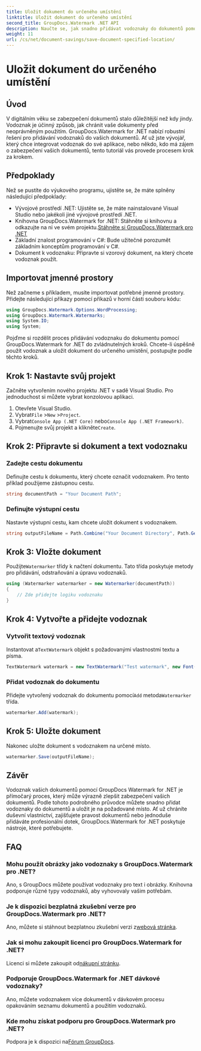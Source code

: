 ```yaml
---
title: Uložit dokument do určeného umístění
linktitle: Uložit dokument do určeného umístění
second_title: GroupDocs.Watermark .NET API
description: Naučte se, jak snadno přidávat vodoznaky do dokumentů pomocí GroupDocs.Watermark for .NET, pomocí tohoto podrobného průvodce. Zvyšte zabezpečení dokumentů.
weight: 11
url: /cs/net/document-savings/save-document-specified-location/
---
```


# Uložit dokument do určeného umístění

## Úvod
V digitálním věku se zabezpečení dokumentů stalo důležitější než kdy jindy. Vodoznak je účinný způsob, jak chránit vaše dokumenty před neoprávněným použitím. GroupDocs.Watermark for .NET nabízí robustní řešení pro přidávání vodoznaků do vašich dokumentů. Ať už jste vývojář, který chce integrovat vodoznak do své aplikace, nebo někdo, kdo má zájem o zabezpečení vašich dokumentů, tento tutoriál vás provede procesem krok za krokem.
## Předpoklady
Než se pustíte do výukového programu, ujistěte se, že máte splněny následující předpoklady:
- Vývojové prostředí .NET: Ujistěte se, že máte nainstalované Visual Studio nebo jakékoli jiné vývojové prostředí .NET.
-  Knihovna GroupDocs.Watermark for .NET: Stáhněte si knihovnu a odkazujte na ni ve svém projektu.[Stáhněte si GroupDocs.Watermark pro .NET](https://releases.groupdocs.com/Watermark/net/)
- Základní znalost programování v C#: Bude užitečné porozumět základním konceptům programování v C#.
- Dokument k vodoznaku: Připravte si vzorový dokument, na který chcete vodoznak použít.
## Importovat jmenné prostory
Než začneme s příkladem, musíte importovat potřebné jmenné prostory. Přidejte následující příkazy pomocí příkazů v horní části souboru kódu:
```csharp
using GroupDocs.Watermark.Options.WordProcessing;
using GroupDocs.Watermark.Watermarks;
using System.IO;
using System;
```
Pojďme si rozdělit proces přidávání vodoznaku do dokumentu pomocí GroupDocs.Watermark for .NET do zvládnutelných kroků. Chcete-li úspěšně použít vodoznak a uložit dokument do určeného umístění, postupujte podle těchto kroků.
## Krok 1: Nastavte svůj projekt
Začněte vytvořením nového projektu .NET v sadě Visual Studio. Pro jednoduchost si můžete vybrat konzolovou aplikaci.
1. Otevřete Visual Studio.
2.  Vybrat`File` >`New` >`Project`.
3.  Vybrat`Console App (.NET Core)` nebo`Console App (.NET Framework)`.
4.  Pojmenujte svůj projekt a klikněte`Create`.

## Krok 2: Připravte si dokument a text vodoznaku
### Zadejte cestu dokumentu
Definujte cestu k dokumentu, který chcete označit vodoznakem. Pro tento příklad použijeme zástupnou cestu.
```csharp
string documentPath = "Your Document Path";
```
### Definujte výstupní cestu
Nastavte výstupní cestu, kam chcete uložit dokument s vodoznakem.
```csharp
string outputFileName = Path.Combine("Your Document Directory", Path.GetFileName(documentPath));
```
## Krok 3: Vložte dokument
 Použijte`Watermarker` třídy k načtení dokumentu. Tato třída poskytuje metody pro přidávání, odstraňování a úpravu vodoznaků.
```csharp
using (Watermarker watermarker = new Watermarker(documentPath))
{
    // Zde přidejte logiku vodoznaku
}
```
## Krok 4: Vytvořte a přidejte vodoznak

### Vytvořit textový vodoznak
 Instantovat a`TextWatermark` objekt s požadovanými vlastnostmi textu a písma.
```csharp
TextWatermark watermark = new TextWatermark("Test watermark", new Font("Arial", 12));
```
### Přidat vodoznak do dokumentu
 Přidejte vytvořený vodoznak do dokumentu pomocí`Add` metoda`Watermarker` třída.
```csharp
watermarker.Add(watermark);
```
## Krok 5: Uložte dokument
Nakonec uložte dokument s vodoznakem na určené místo.
```csharp
watermarker.Save(outputFileName);
```
## Závěr
Vodoznak vašich dokumentů pomocí GroupDocs Watermark for .NET je přímočarý proces, který může výrazně zlepšit zabezpečení vašich dokumentů. Podle tohoto podrobného průvodce můžete snadno přidat vodoznaky do dokumentů a uložit je na požadované místo. Ať už chráníte duševní vlastnictví, zajišťujete pravost dokumentů nebo jednoduše přidáváte profesionální dotek, GroupDocs.Watermark for .NET poskytuje nástroje, které potřebujete.
## FAQ
### Mohu použít obrázky jako vodoznaky s GroupDocs.Watermark pro .NET?
Ano, s GroupDocs můžete používat vodoznaky pro text i obrázky. Knihovna podporuje různé typy vodoznaků, aby vyhovovaly vašim potřebám.
### Je k dispozici bezplatná zkušební verze pro GroupDocs.Watermark pro .NET?
 Ano, můžete si stáhnout bezplatnou zkušební verzi z[webová stránka](https://releases.groupdocs.com/).
### Jak si mohu zakoupit licenci pro GroupDocs.Watermark for .NET?
 Licenci si můžete zakoupit od[nákupní stránku](https://purchase.groupdocs.com/buy).
### Podporuje GroupDocs.Watermark for .NET dávkové vodoznaky?
Ano, můžete vodoznakem více dokumentů v dávkovém procesu opakováním seznamu dokumentů a použitím vodoznaků.
### Kde mohu získat podporu pro GroupDocs.Watermark pro .NET?
 Podpora je k dispozici na[Fórum GroupDocs](https://forum.groupdocs.com/c/watermark/19).